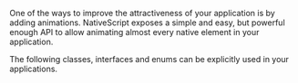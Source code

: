 One of the ways to improve the attractiveness of your application is by adding animations. 
NativeScript exposes a simple and easy, but powerful enough API to allow animating almost every native element in your application.

The following classes, interfaces and enums can be explicitly used in your applications.
<snippet id='animations-imports'/>